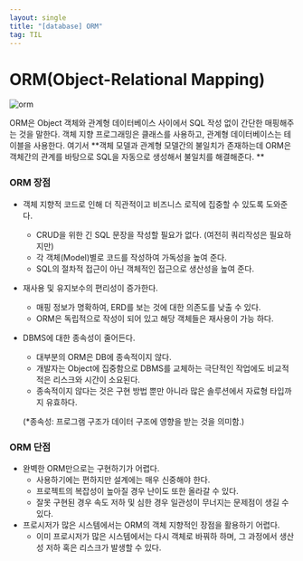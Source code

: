 ```yaml
---
layout: single
title: "[database] ORM"
tag: TIL
---
```



# ORM(Object-Relational Mapping)

![orm](https://media.vlpt.us/images/gouri/post/1e7fbdec-000c-4f85-aeb0-6b4356e7fbd9/image.png)

ORM은 Object 객체와 관계형 데이터베이스 사이에서 SQL 작성 없이 간단한 매핑해주는 것을 말한다. 객체 지향 프로그래밍은 클래스를 사용하고, 관계형 데이터베이스는 테이블을 사용한다. 여기서 **객체 모델과 관계형 모델간의 불일치가 존재하는데 ORM은 객체간의 관계를 바탕으로 SQL을 자동으로 생성해서 불일치를 해결해준다. **



### ORM 장점

- 객체 지향적 코드로 인해 더 직관적이고 비즈니스 로직에 집중할 수 있도록 도와준다.

  - CRUD을 위한 긴 SQL 문장을 작성할 필요가 없다. (여전히 쿼리작성은 필요하지만)
  - 각 객체(Model)별로 코드를 작성하여 가독성을 높여 준다.
  - SQL의 절차적 접근이 아닌 객체적인 접근으로 생산성을 높여 준다.

- 재사용 및 유지보수의 편리성이 증가한다.

  - 매핑 정보가 명확하여, ERD를 보는 것에 대한 의존도를 낮출 수 있다.
  - ORM은 독립적으로 작성이 되어 있고 해당 객체들은 재사용이 가능 하다.

- DBMS에 대한 종속성이 줄어든다.

  - 대부분의 ORM은 DB에 종속적이지 않다.
  - 개발자는 Object에 집중함으로 DBMS를 교체하는 극단적인 작업에도 비교적 적은 리스크와 시간이 소요된다.
  - 종속적이지 않다는 것은 구현 방법 뿐만 아니라 많은 솔루션에서 자료형 타입까지 유효하다.

  (*종속성: 프로그램 구조가 데이터 구조에 영향을 받는 것을 의미함.)



### ORM 단점

- 완벽한 ORM만으로는 구현하기가 어렵다.
  - 사용하기에는 편하지만 설계에는 매우 신중해야 한다.
  - 프로젝트의 복잡성이 높아질 경우 난이도 또한 올라갈 수 있다.
  - 잘못 구현된 경우 속도 저하 및 심한 경우 일관성이 무너지는 문제점이 생길 수 있다.
- 프로시저가 많은 시스템에서는 ORM의 객체 지향적인 장점을 활용하기 어렵다.
  - 이미 프로시저가 많은 시스템에서는 다시 객체로 바꿔하 하며, 그 과정에서 생산성 저하 혹은 리스크가 발생할 수 있다.

